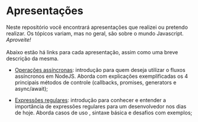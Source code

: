 # Apresentações

Neste repositório você encontrará apresentações que realizei ou pretendo realizar.
Os tópicos variam, mas no geral, são sobre o mundo Javascript.
*Aproveite!*
<br><br>
Abaixo estão há links para cada apresentação, assim como uma breve descrição da mesma.
<br>
* [Operações assíncronas](operacoes_assincronas/README.md): introdução para quem deseja utilizar o
fluxos assíncronos em NodeJS. Aborda com explicações exemplificadas os 4 principais métodos de
controle (callbacks, promises, generators e async/await);

* [Expressões regulares](expressoes_regulares/README.md): introdução para conhecer e entender a
importância de expressões regulares para um desenvolvedor nos dias de hoje. Aborda casos de uso
, sintaxe básica e desafios com exemplos;
